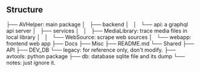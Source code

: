 

## Structure
├── AVHelper: main package
│   ├── backend
│   │   └── api: a graphql api server
│   ├── services
│   │   ├── MediaLibrary: trace media files in local library
│   │   └── WebSource: scrape web sources
│   └── webapp: frontend web app
├── Docs
├── Misc
├── README.md
└── Shared
    ├── API
    ├── DEV_DB
    └── legacy: for reference only, don't modify.
        ├── avtools: python package
        ├── db: database sqlite file and its dump
        └── notes: just ignore it.
